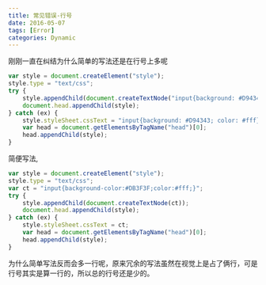 ```yaml
---
title: 常见错误-行号
date: 2016-05-07
tags: [Error]
categories: Dynamic
---
```


刚刚一直在纠结为什么简单的写法还是在行号上多呢

```javascript
var style = document.createElement("style");
style.type = "text/css";
try {
	style.appendChild(document.createTextNode("input{background: #D94343; color: #fff}"));
	document.head.appendChild(style);
} catch (ex) {
	style.styleSheet.cssText = "input{background: #D94343; color: #fff}";
	var head = document.getElementsByTagName("head")[0];
	head.appendChild(style);
}
```

简便写法,

```javascript
var style = document.createElement("style");
style.type = "text/css";
var ct = "input{background-color:#DB3F3F;color:#fff;}";
try {
	style.appendChild(document.createTextNode(ct));
	document.head.appendChild(style);
} catch (ex) {
	style.styleSheet.cssText = ct;
	var head = document.getElementsByTagName("head")[0];
	head.appendChild(style);
}
```

为什么简单写法反而会多一行呢，原来冗余的写法虽然在视觉上是占了俩行，可是行号其实是算一行的，所以总的行号还是少的。